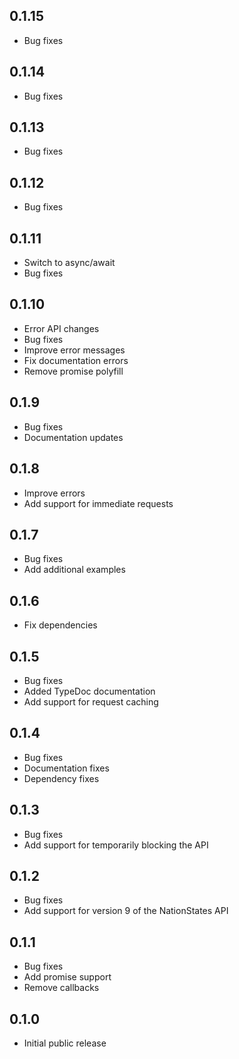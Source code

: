 ## 0.1.15 ##

* Bug fixes

## 0.1.14 ##

* Bug fixes

## 0.1.13 ##

* Bug fixes

## 0.1.12 ##

* Bug fixes

## 0.1.11 ##

* Switch to async/await
* Bug fixes

## 0.1.10 ##

* Error API changes
* Bug fixes
* Improve error messages
* Fix documentation errors
* Remove promise polyfill

## 0.1.9 ##

* Bug fixes
* Documentation updates

## 0.1.8 ##

* Improve errors
* Add support for immediate requests

## 0.1.7 ##

* Bug fixes
* Add additional examples

## 0.1.6 ##

* Fix dependencies

## 0.1.5 ##

* Bug fixes
* Added TypeDoc documentation
* Add support for request caching

## 0.1.4 ##

* Bug fixes
* Documentation fixes
* Dependency fixes

## 0.1.3 ##

* Bug fixes
* Add support for temporarily blocking the API

## 0.1.2 ##

* Bug fixes
* Add support for version 9 of the NationStates API

## 0.1.1 ##

* Bug fixes
* Add promise support
* Remove callbacks

## 0.1.0 ##

* Initial public release
